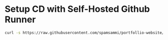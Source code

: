# Setup CD with Self-Hosted Github Runner

```bash
curl -s https://raw.githubusercontent.com/spamsammi/portfollio-website/main/bin/setup-runner.py | python3 - --repo-url=https://github.com/spamsammi/portfollio-website.git --working-dir=pwd
```